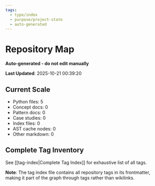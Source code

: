 ```yaml
---
tags:
  - type/index
  - purpose/project-state
  - auto-generated
---
```


# Repository Map

**Auto-generated - do not edit manually**

**Last Updated**: 2025-10-21 00:39:20

## Current Scale

- Python files: 5
- Concept docs: 0
- Pattern docs: 0
- Case studies: 0
- Index files: 0
- AST cache nodes: 0
- Other markdown: 0

## Complete Tag Inventory

See [[tag-index|Complete Tag Index]] for exhaustive list of all tags.

**Note**: The tag index file contains all repository tags in its frontmatter, making it part of the graph through tags rather than wikilinks.
